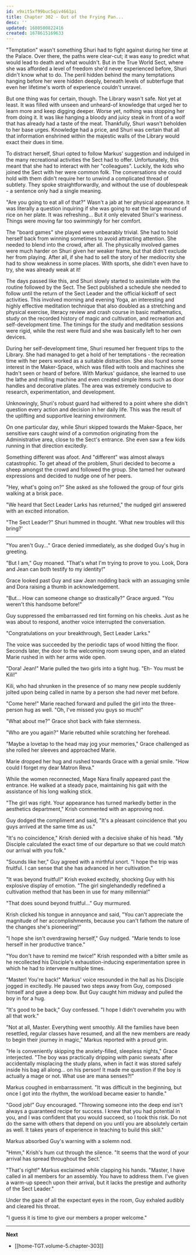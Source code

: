 ```yaml
---
id: x9xit5xf99buc5qiv4661pi
title: Chapter 302 - Out of the Frying Pan...
desc: ''
updated: 1680500822416
created: 1678615169633
---
```


"Temptation" wasn't something Shuri had to fight against during her time at the Palace. Over there, the paths were clear-cut; it was easy to predict what would lead to death and what wouldn't. But in the True World Sect, where she was afforded a level of freedom she'd never experienced before, Shuri didn't know what to do. The peril hidden behind the many temptations hanging before her were hidden deeply, beneath levels of subterfuge that even her lifetime's worth of experience couldn't unravel.

But one thing was for certain, though. The Library wasn't safe. Not yet at least. It was filled with unseen and unheard-of knowledge that urged her to learn more and keep digging deeper. Worse yet, nothing was stopping her from doing it. It was like hanging a bloody and juicy steak in front of a wolf that has already had a taste of the meat. Thankfully, Shuri wasn't beholden to her base urges. Knowledge had a price, and Shuri was certain that all that information enshrined within the majestic walls of the Library would exact their dues in time.

To distract herself, Shuri opted to follow Markus' suggestion and indulged in the many recreational activities the Sect had to offer. Unfortunately, this meant that she had to interact with her "colleagues". Luckily, the kids who joined the Sect with her were common folk. The conversations she could hold with them didn't require her to unwind a complicated thread of subtlety. They spoke straightforwardly, and without the use of doublespeak - a sentence only had a single meaning.

"Are you going to eat all of that?" Wasn't a jab at her physical appearance. It was literally a question inquiring if she was going to eat the large mound of rice on her plate. It was refreshing... But it only elevated Shuri's wariness. Things were moving far too swimmingly for her comfort.

The "board games" she played were unbearably trivial. She had to hold herself back from winning sometimes to avoid attracting attention. She needed to blend into the crowd, after all. The physically involved games were much harder on Shuri given her weaker frame, but that didn't exclude her from playing. After all, if she had to sell the story of her mediocrity she had to show weakness in some places. With sports, she didn't even have to try, she was already weak at it!

The days passed like this, and Shuri slowly started to assimilate with the routine followed by the Sect. The Sect published a schedule she needed to follow until the return of the Sect Leader and the official kickoff of sect activities. This involved morning and evening Yoga, an interesting and highly effective meditation technique that also doubled as a stretching and physical exercise, literacy review and crash course in basic mathematics, study on the recorded history of magic and cultivation, and recreation and self-development time. The timings for the study and meditation sessions were rigid, while the rest were fluid and she was basically left to her own devices.

During her self-development time, Shuri resumed her frequent trips to the Library. She had managed to get a hold of her temptations - the recreation time with her peers worked as a suitable distraction. She also found some interest in the Maker-Space, which was filled with tools and machines she hadn't seen or heard of before. With Markus' guidance, she learned to use the lathe and milling machine and even created simple items such as door handles and decorative plates. The area was extremely conducive to research, experimentation, and development.

Unknowingly, Shuri's robust guard had withered to a point where she didn't question every action and decision in her daily life. This was the result of the uplifting and supportive learning environment.

On one particular day, while Shuri skipped towards the Maker-Space, her sensitive ears caught wind of a commotion originating from the Administrative area, close to the Sect's entrance. She even saw a few kids running in that direction excitedly.

Something different was afoot. And "different" was almost always catastrophic. To get ahead of the problem, Shuri decided to become a sheep amongst the crowd and followed the group. She tamed her outward expressions and decided to nudge one of her peers.

"Hey, what's going on?" She asked as she followed the group of four girls walking at a brisk pace.

"We heard that Sect Leader Larks has returned," the nudged girl answered with an excited intonation.

"The Sect Leader?" Shuri hummed in thought. 'What new troubles will this bring?'

____

"You aren't Guy..." Grace denied immediately, as she dodged Guy's hug in greeting.

"But I am," Guy moaned. "That's what I'm trying to prove to you. Look, Dora and Jean can both testify to my identity!"

Grace looked past Guy and saw Jean nodding back with an assuaging smile and Dora raising a thumb in acknowledgement.

"But... How can someone change so drastically?" Grace argued. "You weren't this handsome before!"

Guy suppressed the embarrassed red tint forming on his cheeks. Just as he was about to respond, another voice interrupted the conversation.

"Congratulations on your breakthrough, Sect Leader Larks."

The voice was succeeded by the periodic taps of wood hitting the floor. Seconds later, the door to the welcoming room swung open, and an elated Marie rushed in with her arms wide open.

"Dora! Jean!" Marie pulled the two girls into a tight hug. "Eh- You must be Kili!"

Kili, who had shrunken in the presence of so many new people suddenly jolted upon being called in name by a person she had never met before.

"Come here!" Marie reached forward and pulled the girl into the three-person hug as well. "Oh, I've missed you guys so much!"

"What about me?" Grace shot back with fake sternness.

"Who are you again?" Marie rebutted while scratching her forehead.

"Maybe a lovetap to the head may jog your memories," Grace challenged as she rolled her sleeves and approached Marie.

Marie dropped her hug and rushed towards Grace with a genial smile. "How could I forget my dear Matron Reva."

While the women reconnected, Mage Nara finally appeared past the entrance. He walked at a steady pace, maintaining his gait with the assistance of his long walking stick.

"The girl was right. Your appearance has turned markedly better in the aesthetics department," Krish commented with an approving nod.

Guy dodged the compliment and said, "It's a pleasant coincidence that you guys arrived at the same time as us."

"It's no coincidence," Krish denied with a decisive shake of his head. "My Disciple calculated the exact time of our departure so that we could match our arrival with you folk."

"Sounds like her," Guy agreed with a mirthful snort. "I hope the trip was fruitful. I can sense that she has advanced in her cultivation."

"It was beyond fruitful!" Krish evoked excitedly, shocking Guy with his explosive display of emotion. "The girl singlehandedly redefined a cultivation method that has been in use for many millennia!"

"That does sound beyond fruitful..." Guy murmured.

Krish clicked his tongue in annoyance and said, "You can't appreciate the magnitude of her accomplishments, because you can't fathom the nature of the changes she's pioneering!"

"I hope she isn't overdrawing herself," Guy nudged. "Marie tends to lose herself in her productive trance."

"You don't have to remind me twice!" Krish responded with a bitter smile as he recollected his Disciple's exhaustion-inducing experimentation spree in which he had to intervene multiple times.

"Master! You're back!" Markus' voice resounded in the hall as his Disciple jogged in excitedly. He paused two steps away from Guy, composed himself and gave a deep bow. But Guy caught him midway and pulled the boy in for a hug.

"It's good to be back," Guy confessed. "I hope I didn't overwhelm you with all that work."

"Not at all, Master. Everything went smoothly. All the families have been resettled, regular classes have resumed, and all the new members are ready to begin their journey in magic," Markus reported with a proud grin.

"He is conveniently skipping the anxiety-filled, sleepless nights," Grace interjected. "The boy was practically dripping with panic sweats after accidentally misplacing the study plans, when in fact it was stored safely inside his bag all along... on his person! It made me question if the boy is actually a mage or not. What use are mana senses?!"

Markus coughed in embarrassment. "It was difficult in the beginning, but once I got into the rhythm, the workload became easier to handle."

"Good job!" Guy encouraged. "Throwing someone into the deep end isn't always a guaranteed recipe for success. I knew that you had potential in you, and I was confident that you would succeed, so I took this risk. Do not do the same with others that depend on you until you are absolutely certain as well. It takes years of experience in teaching to build this skill."

Markus absorbed Guy's warning with a solemn nod.

"Hmm," Krish's hum cut through the silence. "It seems that the word of your arrival has spread throughout the Sect."

"That's right!" Markus exclaimed while clapping his hands. "Master, I have called in all members for an assembly. You have to address them. I've given a warm-up speech upon their arrival, but it lacks the prestige and authority of the Sect Leader."

Under the gaze of all the expectant eyes in the room, Guy exhaled audibly and cleared his throat.

"I guess it is time to give our members a proper welcome."

____

**Next**
* [[home-TGT.volume-5.chapter-303]]